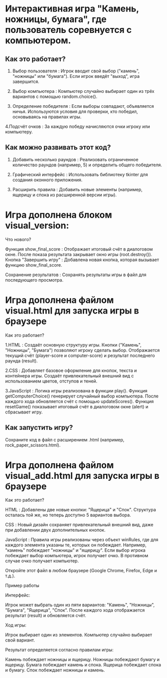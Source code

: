 #  Интерактивная игра "Камень, ножницы, бумага", где пользователь соревнуется с компьютером.

## Как это работает?
1. Выбор пользователя :
Игрок вводит свой выбор ("камень", "ножницы" или "бумага").
Если игрок введёт "выход", игра завершится.

2. Выбор компьютера :
Компьютер случайно выбирает один из трёх вариантов с помощью random.choice().

3. Определение победителя :
Если выборы совпадают, объявляется ничья.
Используются условия для проверки, кто победил, основываясь на правилах игры.

4.Подсчёт очков :
За каждую победу начисляются очки игроку или компьютеру.

## Как можно развивать этот код?
1. Добавить несколько раундов :
Реализовать ограниченное количество раундов (например, 5) и определить общего победителя.

2. Графический интерфейс :
Использовать библиотеку tkinter для создания оконного приложения.

3. Расширить правила :
Добавить новые элементы (например, ящерицу и спока из расширенной версии игры).

# Игра дополнена блоком visual_version:
Что нового?

Функция show_final_score :
Отображает итоговый счёт в диалоговом окне.
После показа результата закрывает окно игры (root.destroy()).
Кнопка "Завершить игру" :
Добавлена новая кнопка, которая вызывает функцию show_final_score.

Сохранение результатов :
Сохранять результаты игры в файл для последующего просмотра.

# Игра дополнена файлом visual.html для запуска игры в браузере

Как это работает?

1.HTML :
Создаёт основную структуру игры.
Кнопки ("Камень", "Ножницы", "Бумага") позволяют игроку сделать выбор.
Отображается текущий счёт (player-score и computer-score) и результат последнего раунда (result).

2.CSS :
Добавляет базовое оформление для кнопок, текста и контейнера игры.
Создаёт привлекательный внешний вид с использованием цветов, отступов и теней.

3.JavaScript :
Логика игры реализована в функции play().
Функция getComputerChoice() генерирует случайный выбор компьютера.
После каждого хода обновляется счёт с помощью updateScores().
Функция resetGame() показывает итоговый счёт в диалоговом окне (alert) и сбрасывает игру.

## Как запустить игру?

Сохраните код в файл с расширением .html (например, rock_paper_scissors.html).

# Игра дополнена файлом visual_add.html для запуска игры в браузере

Как это работает?

HTML :
Добавлены две новые кнопки: "Ящерица" и "Спок".
Структура осталась той же, но теперь доступно 5 вариантов выбора.

CSS :
Новый дизайн сохраняет привлекательный внешний вид, даже при добавлении двух дополнительных кнопок.

JavaScript :
Правила игры реализованы через объект winRules, где для каждого элемента указаны те, которых он побеждает.
Например, "камень" побеждает "ножницы" и "ящерицу".
Если выбор игрока побеждает выбор компьютера, игрок получает очко. В противном случае очко получает компьютер.

Откройте этот файл в любом браузере (Google Chrome, Firefox, Edge и т.д.).

Пример работы

Интерфейс:

Игрок может выбрать один из пяти вариантов: "Камень", "Ножницы", "Бумага", "Ящерица", "Спок".
После каждого хода отображается результат (result) и обновляется счёт.

Ход игры:

Игрок выбирает один из элементов.
Компьютер случайно выбирает свой вариант.

Результат определяется согласно правилам игры:

Камень побеждает ножницы и ящерицу.
Ножницы побеждают бумагу и ящерицу.
Бумага побеждает камень и спока.
Ящерица побеждает спока и бумагу.
Спок побеждает ножницы и камень.
